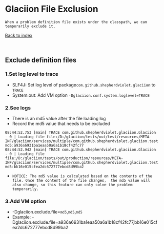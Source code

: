 # Glaciion File Exclusion

```text
When a problem definition file exists under the classpath, we can temporarily exclude it. 
```

[Back to index](https://github.com/shepherdviolet/glaciion/blob/master/docs/index.md)

<br>

## Exclude definition files

### 1.Set log level to trace

* SLF4J: Set log level of package`com.github.shepherdviolet.glaciion` to `TRACE`
* System.out: Add VM option `-Dglaciion.conf.system.loglevel=TRACE`

### 2.See logs

* There is an md5 value after the file loading log
* Record the md5 value that needs to be excluded

```text
08:44:52.753 [main] TRACE com.github.shepherdviolet.glaciion.Glaciion - 0 | Loading file file:/D:/glaciion/tests/out/test/resources/META-INF/glaciion/services/multiple/com.github.shepherdviolet.glaciion.test.SamplePlugin, md5:a936a6931ba1eaa50a6a1b18cf42fc77
08:44:52.942 [main] TRACE com.github.shepherdviolet.glaciion.Glaciion - 0 | Loading file file:/D:/glaciion/tests/out/production/resources/META-INF/glaciion/services/multiple/com.github.shepherdviolet.glaciion.test.SamplePlugin, md5:bb16e015cfea2dc672777ebcd8d99ba2
```

* `NOTICE: The md5 value is calculated based on the contents of the file. Once the content of the file changes, 
the md5 value will also change, so this feature can only solve the problem temporarily.`

### 3.Add VM option

* -Dglaciion.exclude.file=`md5`,`md5`,`md5`
* Example: -Dglaciion.exclude.file=a936a6931ba1eaa50a6a1b18cf42fc77,bb16e015cfea2dc672777ebcd8d99ba2
